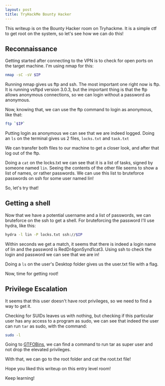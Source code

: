 ```yaml
---
layout: post
title: TryHackMe Bounty Hacker
---
```


This writeup is on the Bounty Hacker room on Tryhackme. It is a simple ctf to get root on the system, so let's see how we can do this!

## Reconnaissance

Getting started after connecting to the VPN is to check for open ports on the target machine. I'm using nmap for this:

```sh
nmap -sC -sV $IP
```

Running nmap gives us ftp and ssh. The most important one right now is ftp. It is running vsftpd version 3.0.3, but the important thing is that the ftp allows anonymous connections, so we can login without a password as anonymous.

Now, knowing that, we can use the ftp command to login as anonymous, like that:

```sh
ftp `$IP`
```

Putting login as anonymous we can see that we are indeed logged. Doing an `ls` on the terminal gives us 2 files, `locks.txt` and `task.txt`

We can transfer both files to our machine to get a closer look, and after that log out of the ftp.

Doing a `cat` on the locks.txt we can see that it is a list of tasks, signed by someone named `lin`. Seeing the contents of the other file seems to show a list of names, or rather passwords. We can use this list to bruteforce passwords on ssh for some user named lin!

So, let's try that!

## Getting a shell

Now that we have a potential username and a list of passwords, we can bruteforce on the ssh to get a shell. For bruteforcing the password I'll use hydra, like this:

```sh
hydra -l lin -P locks.txt ssh://$IP
```

Within seconds we get a match, it seems that there is indeed a login name of lin and the password is RedDr4gonSynd1cat3. Using ssh to check the login and password we can see that we are in!

Doing a `ls` on the user's Desktop folder gives us the user.txt file with a flag.

Now, time for getting root!

## Privilege Escalation

It seems that this user doesn't have root privileges, so we need to find a way to get it.

Checking for SUIDs leaves us with nothing, but checking if this particular user has any access to a program as sudo, we can see that indeed the user can run `tar` as sudo, with the command:

```sh
sudo -l
```

Going to [GTFOBins](https://gtfobins.github.io/gtfobins/tar/#sudo), we can find a command to run tar as super user and not drop the elevated privileges.

With that, we can go to the root folder and cat the root.txt file!

Hope you liked this writeup on this entry level room!

Keep learning!